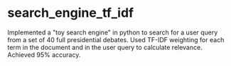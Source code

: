 # search_engine_tf_idf
Implemented a "toy search engine" in python to search for a user query from a set of 40 full presidential debates. Used TF-IDF weighting for each term in the document and in the user query to calculate relevance. Achieved 95% accuracy.
